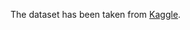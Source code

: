 The dataset has been taken from [Kaggle](https://www.kaggle.com/andonians/random-linear-regression).
